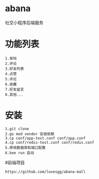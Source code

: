 # abana
社交小程序后端服务

# 功能列表
```
1.发帖
2.评论
3.好友列表
4.点赞
5.评论
6.收藏
7.好友留言
8.其他...
```

# 安装
```
1.git clone 
2.go mod vendor 安装依赖
3.cp conf/app-test.conf conf/app.conf
4.cp conf/redis-test.conf conf/redis.conf
5.修改数据库和端口配置
6.bee run 启动

```


#前端项目
```
https://github.com/lovesgg/abana-mall
```
